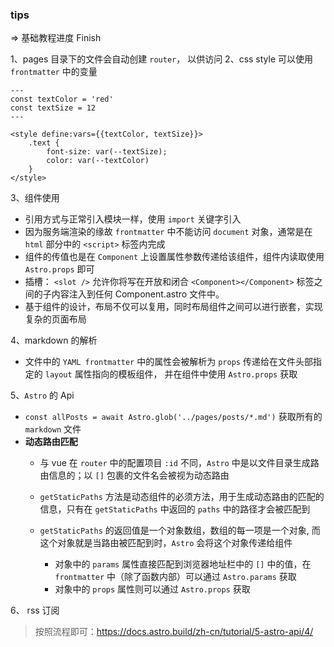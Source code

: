 ### tips

=> 基础教程进度 Finish

1、pages 目录下的文件会自动创建 `router`， 以供访问
2、css style 可以使用 `frontmatter`  中的变量

```
---
const textColor = 'red'
const textSize = 12
---

<style define:vars={{textColor, textSize}}>
    .text {
        font-size: var(--textSize);
        color: var(--textColor)
    }
</style>
```

3、组件使用

- 引用方式与正常引入模块一样，使用 `import` 关键字引入
- 因为服务端渲染的缘故 `frontmatter` 中不能访问 `document` 对象，通常是在 `html` 部分中的 `<script>` 标签内完成
- 组件的传值也是在 `Component` 上设置属性参数传递给该组件，组件内读取使用 `Astro.props` 即可
- 插槽： `<slot />` 允许你将写在开放和闭合 `<Component></Component>` 标签之间的子内容注入到任何 Component.astro 文件中。
- 基于组件的设计，布局不仅可以复用，同时布局组件之间可以进行嵌套，实现复杂的页面布局

4、markdown 的解析

- 文件中的 `YAML frontmatter` 中的属性会被解析为 `props` 传递给在文件头部指定的 `layout` 属性指向的模板组件，
  并在组件中使用 `Astro.props` 获取

5、`Astro` 的 Api

- `const allPosts = await Astro.glob('../pages/posts/*.md')` 获取所有的 `markdown` 文件
- **动态路由匹配**
    - 与 vue 在 `router` 中的配置项目 `:id` 不同，`Astro` 中是以文件目录生成路由信息的；以 `[]` 包裹的文件名会被视为动态路由
    - `getStaticPaths` 方法是动态组件的必须方法，用于生成动态路由的匹配的信息，只有在 `getStaticPaths` 中返回的 `paths`
      中的路径才会被匹配到
    - `getStaticPaths` 的返回值是一个对象数组，数组的每一项是一个对象, 而这个对象就是当路由被匹配到时，`Astro` 会将这个对象传递给组件

        - 对象中的 `params` 属性直接匹配到浏览器地址栏中的 `[]` 中的值，在 `frontmatter`
          中（除了函数内部）可以通过 `Astro.params` 获取
        - 对象中的 `props` 属性则可以通过 `Astro.props` 获取

6、 rss 订阅

> 按照流程即可：https://docs.astro.build/zh-cn/tutorial/5-astro-api/4/
